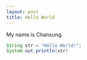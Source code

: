 ```yaml
---
layout: post
title: Hello World
---
```


My name is Chansung.

```java
String str = "Hello World!";
System.out.println(str)
```
